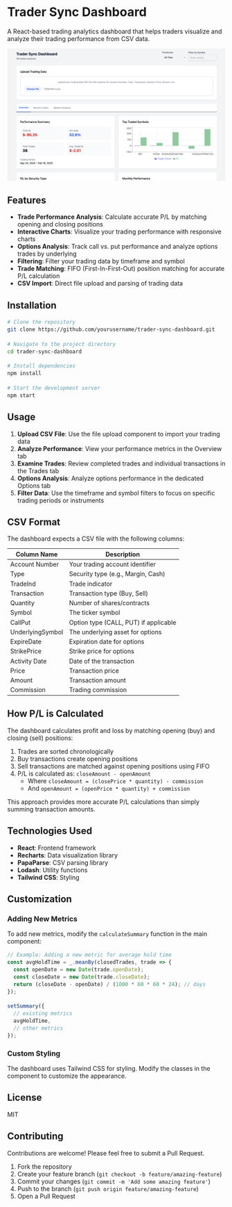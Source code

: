 # Trader Sync Dashboard

A React-based trading analytics dashboard that helps traders visualize and analyze their trading performance from CSV data.

![Dashboard Preview](./src/assets/preview.png)

## Features

- **Trade Performance Analysis**: Calculate accurate P/L by matching opening and closing positions
- **Interactive Charts**: Visualize your trading performance with responsive charts
- **Options Analysis**: Track call vs. put performance and analyze options trades by underlying
- **Filtering**: Filter your trading data by timeframe and symbol
- **Trade Matching**: FIFO (First-In-First-Out) position matching for accurate P/L calculation
- **CSV Import**: Direct file upload and parsing of trading data

## Installation

```bash
# Clone the repository
git clone https://github.com/yourusername/trader-sync-dashboard.git

# Navigate to the project directory
cd trader-sync-dashboard

# Install dependencies
npm install

# Start the development server
npm start
```

## Usage

1. **Upload CSV File**: Use the file upload component to import your trading data
2. **Analyze Performance**: View your performance metrics in the Overview tab
3. **Examine Trades**: Review completed trades and individual transactions in the Trades tab
4. **Options Analysis**: Analyze options performance in the dedicated Options tab
5. **Filter Data**: Use the timeframe and symbol filters to focus on specific trading periods or instruments

## CSV Format

The dashboard expects a CSV file with the following columns:

| Column Name | Description |
|-------------|-------------|
| Account Number | Your trading account identifier |
| Type | Security type (e.g., Margin, Cash) |
| TradeInd | Trade indicator |
| Transaction | Transaction type (Buy, Sell) |
| Quantity | Number of shares/contracts |
| Symbol | The ticker symbol |
| CallPut | Option type (CALL, PUT) if applicable |
| UnderlyingSymbol | The underlying asset for options |
| ExpireDate | Expiration date for options |
| StrikePrice | Strike price for options |
| Activity Date | Date of the transaction |
| Price | Transaction price |
| Amount | Transaction amount |
| Commission | Trading commission |

## How P/L is Calculated

The dashboard calculates profit and loss by matching opening (buy) and closing (sell) positions:

1. Trades are sorted chronologically
2. Buy transactions create opening positions
3. Sell transactions are matched against opening positions using FIFO
4. P/L is calculated as: `closeAmount - openAmount`
   - Where `closeAmount = (closePrice * quantity) - commission`
   - And `openAmount = (openPrice * quantity) + commission`

This approach provides more accurate P/L calculations than simply summing transaction amounts.

## Technologies Used

- **React**: Frontend framework
- **Recharts**: Data visualization library
- **PapaParse**: CSV parsing library
- **Lodash**: Utility functions
- **Tailwind CSS**: Styling

## Customization

### Adding New Metrics

To add new metrics, modify the `calculateSummary` function in the main component:

```javascript
// Example: Adding a new metric for average hold time
const avgHoldTime = _.meanBy(closedTrades, trade => {
  const openDate = new Date(trade.openDate);
  const closeDate = new Date(trade.closeDate);
  return (closeDate - openDate) / (1000 * 60 * 60 * 24); // days
});

setSummary({
  // existing metrics
  avgHoldTime,
  // other metrics
});
```

### Custom Styling

The dashboard uses Tailwind CSS for styling. Modify the classes in the component to customize the appearance.

## License

MIT

## Contributing

Contributions are welcome! Please feel free to submit a Pull Request.

1. Fork the repository
2. Create your feature branch (`git checkout -b feature/amazing-feature`)
3. Commit your changes (`git commit -m 'Add some amazing feature'`)
4. Push to the branch (`git push origin feature/amazing-feature`)
5. Open a Pull Request